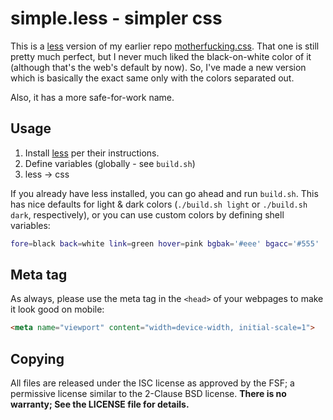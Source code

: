 # simple.less - simpler css

This is a [less][less] version of my earlier repo
[motherfucking.css](https://github.com/japanoise/motherfucking.css). That one is
still pretty much perfect, but I never much liked the black-on-white color of it
(although that's the web's default by now). So, I've made a new version which is
basically the exact same only with the colors separated out.

Also, it has a more safe-for-work name.

## Usage

1. Install [less][less] per their instructions.
2. Define variables (globally - see `build.sh`)
3. less → css

If you already have less installed, you can go ahead and run `build.sh`. This
has nice defaults for light & dark colors (`./build.sh light` or `./build.sh
dark`, respectively), or you can use custom colors by defining shell variables:

```bash
fore=black back=white link=green hover=pink bgbak='#eee' bgacc='#555' ./build.sh custom
```

## Meta tag

As always, please use the meta tag in the `<head>` of your webpages to make it
look good on mobile:

```html
<meta name="viewport" content="width=device-width, initial-scale=1">
```

## Copying

All files are released under the ISC license as approved by the FSF; a
permissive license similar to the 2-Clause BSD license. **There is no warranty;
See the LICENSE file for details.**

[less]: http://lesscss.org/#
